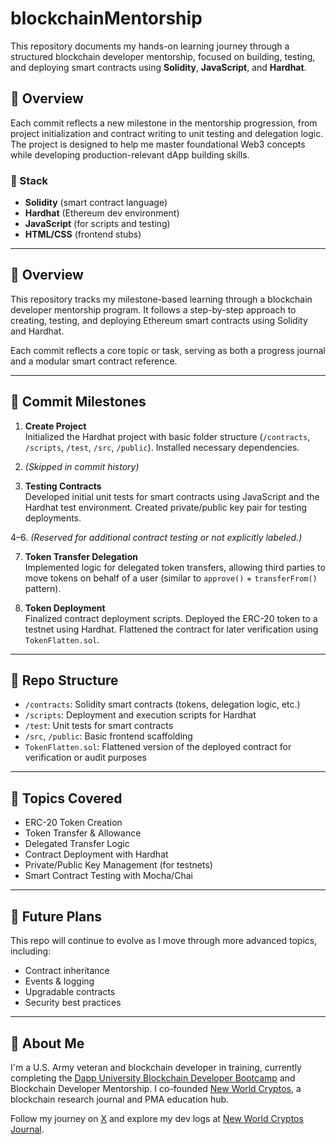 # blockchainMentorship

This repository documents my hands-on learning journey through a structured blockchain developer mentorship, 
focused on building, testing, and deploying smart contracts using **Solidity**, **JavaScript**, and **Hardhat**.

## 🧠 Overview

Each commit reflects a new milestone in the mentorship progression, from project initialization and contract writing to unit testing and delegation logic. 
The project is designed to help me master foundational Web3 concepts while developing production-relevant dApp building skills.

### 🔨 Stack
- **Solidity** (smart contract language)
- **Hardhat** (Ethereum dev environment)
- **JavaScript** (for scripts and testing)
- **HTML/CSS** (frontend stubs)

---

## 🧠 Overview

This repository tracks my milestone-based learning through a blockchain developer mentorship program. It follows a step-by-step approach to creating, testing, and deploying Ethereum smart contracts using Solidity and Hardhat.

Each commit reflects a core topic or task, serving as both a progress journal and a modular smart contract reference.

---

## 📌 Commit Milestones

1. **Create Project**  
   Initialized the Hardhat project with basic folder structure (`/contracts`, `/scripts`, `/test`, `/src`, `/public`). Installed necessary dependencies.

2. *(Skipped in commit history)*

3. **Testing Contracts**  
   Developed initial unit tests for smart contracts using JavaScript and the Hardhat test environment. Created private/public key pair for testing deployments.

4–6. *(Reserved for additional contract testing or not explicitly labeled.)*

7. **Token Transfer Delegation**  
   Implemented logic for delegated token transfers, allowing third parties to move tokens on behalf of a user (similar to `approve()` + `transferFrom()` pattern).

8. **Token Deployment**  
   Finalized contract deployment scripts. Deployed the ERC-20 token to a testnet using Hardhat. Flattened the contract for later verification using `TokenFlatten.sol`.

---

## 📁 Repo Structure

- `/contracts`: Solidity smart contracts (tokens, delegation logic, etc.)
- `/scripts`: Deployment and execution scripts for Hardhat
- `/test`: Unit tests for smart contracts
- `/src`, `/public`: Basic frontend scaffolding
- `TokenFlatten.sol`: Flattened version of the deployed contract for verification or audit purposes

---

## 🧪 Topics Covered

- ERC-20 Token Creation
- Token Transfer & Allowance
- Delegated Transfer Logic
- Contract Deployment with Hardhat
- Private/Public Key Management (for testnets)
- Smart Contract Testing with Mocha/Chai

---

## 🚀 Future Plans

This repo will continue to evolve as I move through more advanced topics, including:
- Contract inheritance
- Events & logging
- Upgradable contracts
- Security best practices

---

## 🔗 About Me

I'm a U.S. Army veteran and blockchain developer in training, currently completing the [Dapp University Blockchain Developer Bootcamp](https://www.dappuniversity.com/bootcamp) and Blockchain Developer Mentorship. I co-founded [New World Cryptos](https://newworldcryptos.io), a blockchain research journal and PMA education hub.

Follow my journey on [X](https://x.com/CryptoMachineG) and explore my dev logs at [New World Cryptos Journal](https://newworldcryptos.io).

